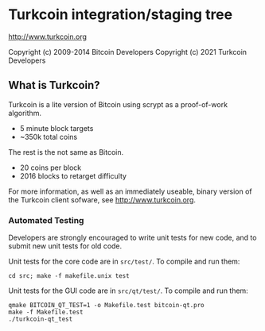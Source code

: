 Turkcoin integration/staging tree
================================

http://www.turkcoin.org

Copyright (c) 2009-2014 Bitcoin Developers
Copyright (c) 2021 Turkcoin Developers

What is Turkcoin?
----------------

Turkcoin is a lite version of Bitcoin using scrypt as a proof-of-work algorithm.
 - 5 minute block targets
 - ~350k total coins

The rest is the not same as Bitcoin.
 - 20 coins per block
 - 2016 blocks to retarget difficulty

For more information, as well as an immediately useable, binary version of
the Turkcoin client sofware, see http://www.turkcoin.org.



### Automated Testing

Developers are strongly encouraged to write unit tests for new code, and to
submit new unit tests for old code.

Unit tests for the core code are in `src/test/`. To compile and run them:

    cd src; make -f makefile.unix test

Unit tests for the GUI code are in `src/qt/test/`. To compile and run them:

    qmake BITCOIN_QT_TEST=1 -o Makefile.test bitcoin-qt.pro
    make -f Makefile.test
    ./turkcoin-qt_test

